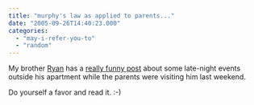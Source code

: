 ```yaml
---
title: "murphy's law as applied to parents..."
date: "2005-09-26T14:40:23.000"
categories: 
  - "may-i-refer-you-to"
  - "random"
---
```


My brother [Ryan](http://www.xanga.com/standrean) has a [really funny post](http://www.xanga.com/item.aspx?user=StAndrean&tab=weblogs&uid=354297377) about some late-night events outside his apartment while the parents were visiting him last weekend.

Do yourself a favor and read it. :-)
